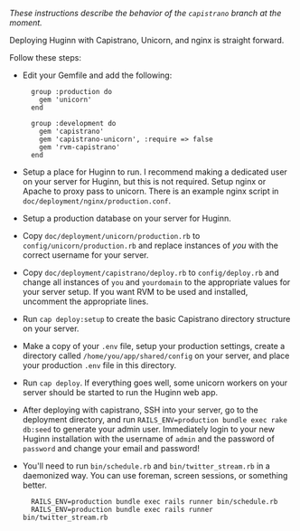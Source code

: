 _These instructions describe the behavior of the `capistrano` branch at the moment._

Deploying Huginn with Capistrano, Unicorn, and nginx is straight forward.

Follow these steps:

* Edit your Gemfile and add the following:

        group :production do
          gem 'unicorn'
        end
        
        group :development do
          gem 'capistrano'
          gem 'capistrano-unicorn', :require => false
          gem 'rvm-capistrano'
        end

* Setup a place for Huginn to run.  I recommend making a dedicated user on your server for Huginn, but this is not required.  Setup nginx or Apache to proxy pass to unicorn.  There is an example nginx script in `doc/deployment/nginx/production.conf`.
* Setup a production database on your server for Huginn.
* Copy `doc/deployment/unicorn/production.rb` to `config/unicorn/production.rb` and replace instances of *you* with the correct username for your server.
* Copy `doc/deployment/capistrano/deploy.rb` to `config/deploy.rb` and change all instances of `you` and `yourdomain` to the appropriate values for your server setup.  If you want RVM to be used and installed, uncomment the appropriate lines.
* Run `cap deploy:setup` to create the basic Capistrano directory structure on your server.
* Make a copy of your `.env` file, setup your production settings, create a directory called `/home/you/app/shared/config` on your server, and place your production `.env` file in this directory.
* Run `cap deploy`.  If everything goes well, some unicorn workers on your server should be started to run the Huginn web app.
* After deploying with capistrano, SSH into your server, go to the deployment directory, and run `RAILS_ENV=production bundle exec rake db:seed` to generate your admin user.  Immediately login to your new Huginn installation with the username of `admin` and the password of `password` and change your email and password!
* You'll need to run `bin/schedule.rb` and `bin/twitter_stream.rb` in a daemonized way.  You can use foreman, screen sessions, or something better.

        RAILS_ENV=production bundle exec rails runner bin/schedule.rb
        RAILS_ENV=production bundle exec rails runner bin/twitter_stream.rb